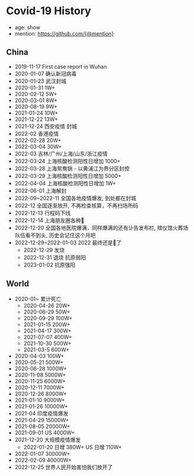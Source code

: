 # Covid-19 History

- age: show
- mention: https://github.com/{@mention}

## China

- 2019-11-17 First case report in Wuhan
- 2020-01-07 确认新冠病毒
- 2020-01-23 武汉封城
- 2020-01-31 1W+
- 2020-02-12 5W+
- 2020-03-01 8W+
- 2020-08-19 9W+
- 2021-01-24 10W+
- 2021-12-22 13W+
- 2021-12-24 西安疫情 封城
- 2022-02 香港疫情
- 2022-02-28 20W+
- 2022-03-04 30W+
- 2022-03 吉林/广州/上海/山东/浙江疫情
- 2022-03-24 上海核酸检测阳性日增加 1000+
- 2022-03-28 上海鸳鸯锅 - 以黄浦江为界分区封控
- 2022-03-29 上海核酸检测阳性日增加 5000+
- 2022-04-04 上海核酸检测阳性日增加 1W+ 
- 2022-06-01 上海解封
- 2022-09~2022-11 全国各地疫情爆发, 到处都在封城
- 2022-12 全国逐渐放开, 不再检查核算，不再扫场所码
- 2022-12-13 行程码下线
- 2022-12-14 上海朋友圈各种🐏
- 2022-12-20 全国各地医院爆满，同样爆满的还有讣告发布栏, 殡仪馆火葬场队伍看不到头, 历史会记住这个月吧
- 2022-12-29~2022-01-03 2022 最终还是🐏了
  - 2022-12-29 发烧
  - 2022-12-31 退烧 抗原弱阳
  - 2023-01-02 抗原强阳


## World


- 2020-01~ 累计死亡
  - 2020-04-26 20W+
  - 2020-06-29 50W+
  - 2020-09-29 100W+
  - 2021-01-15 200W+
  - 2021-04-17 300W+
  - 2021-07-07 400W+
  - 2021-10-30 500W+
  - 2021-03-5 600W+
- 2020-04-03 100W+
- 2020-05-21 500W+
- 2020-06-28 1000W+
- 2020-11-08 5000W+
- 2020-11-25 6000W+
- 2020-12-11 7000W+
- 2020-12-26 8000W+
- 2021-01-10 9000W+
- 2021-01-26 10000W+
- 2021-04 印度疫情爆发
- 2021-04-29 15000W+
- 2021-08-05 20000W+
- 2021-09-01 US 4000W+
- 2021-12-20 大规模疫情爆发
  - 2022-01-20 日增 380W+ US 日增 110W+
- 2022-01-07 30000W+
- 2022-02-09 40000W+
- 2022-12-25 世界人民开始害怕我们放开了
